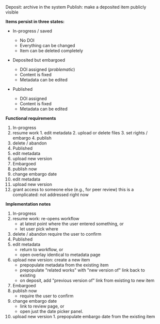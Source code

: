 Deposit: archive in the system
Publish: make a deposited item publicly visible

**Items persist in three states:**
* In-progress / saved
  * No DOI
  * Everything can be changed
  * Item can be deleted completely
  
* Deposited but embargoed
  * DOI assigned (_problematic_)
  * Content is fixed
  * Metadata can be edited
  
* Published
  * DOI assigned
  * Content is fixed
  * Metadata can be edited
  
**Functional requirements**

1. In-progress
  1. resume work
    1. edit metadata
    2. upload or delete files
    3. set rights / embargo
    4. publish
  2. delete / abandon
2. Published
  1. edit metadata
  2. upload new version
3. Embargoed 
  1. publish now
  2. change embargo date
  3. edit metadata
  4. upload new version
  5. grant access to someone else (e.g., for peer review)
      this is a complicated: not addressed right now

**Implementation notes**

1. In-progress
  1. resume work: re-opens workflow
      * at latest point where the user entered something, or
      * let user pick where
  2. delete / abandon
      require the user to confirm
2. Published
  1. edit metadata
      * return to workflow, or
      * open overlay identical to metadata page
  2. upload new version: create a new item
      * prepopulate metadata from the existing item
      * prepopulate "related works" with "new version of" link back to existing
      * on deposit, add "previous version of" link from existing to new item
1. Embargoed
  1. publish now
      * require the user to confirm
  2. change embargo date
      * link to review page, or
      * open just the date picker panel.
  3. upload new version
    1. prepopulate embargo date from the existing item
    
      
      
      
      

